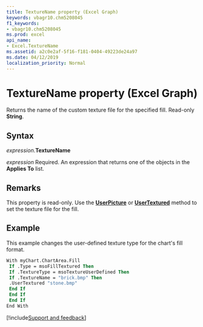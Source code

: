 ```yaml
---
title: TextureName property (Excel Graph)
keywords: vbagr10.chm5208045
f1_keywords:
- vbagr10.chm5208045
ms.prod: excel
api_name:
- Excel.TextureName
ms.assetid: a2c0e2af-5f16-f181-0404-49223de24a97
ms.date: 04/12/2019
localization_priority: Normal
---
```



# TextureName property (Excel Graph)

Returns the name of the custom texture file for the specified fill. Read-only **String**.

## Syntax

_expression_.**TextureName**

_expression_ Required. An expression that returns one of the objects in the **Applies To** list.

## Remarks

This property is read-only. Use the **[UserPicture](excel.userpicture.md)** or **[UserTextured](excel.usertextured.md)** method to set the texture file for the fill.

## Example

This example changes the user-defined texture type for the chart's fill format.

```vb
With myChart.ChartArea.Fill 
 If .Type = msoFillTextured Then 
 If .TextureType = msoTextureUserDefined Then 
 If .TextureName = "brick.bmp" Then 
 .UserTextured "stone.bmp" 
 End If 
 End If 
 End If 
End With
```

[!include[Support and feedback](~/includes/feedback-boilerplate.md)]